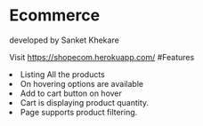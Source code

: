 # Ecommerce

developed by Sanket Khekare


Visit https://shopecom.herokuapp.com/
#Features
<li>
Listing All the products
</li>
<li>On hovering options are available</li>
<li>Add to cart button on hover</li>
<li>Cart is displaying product quantity.</li>
<li>Page supports product filtering.</li>
